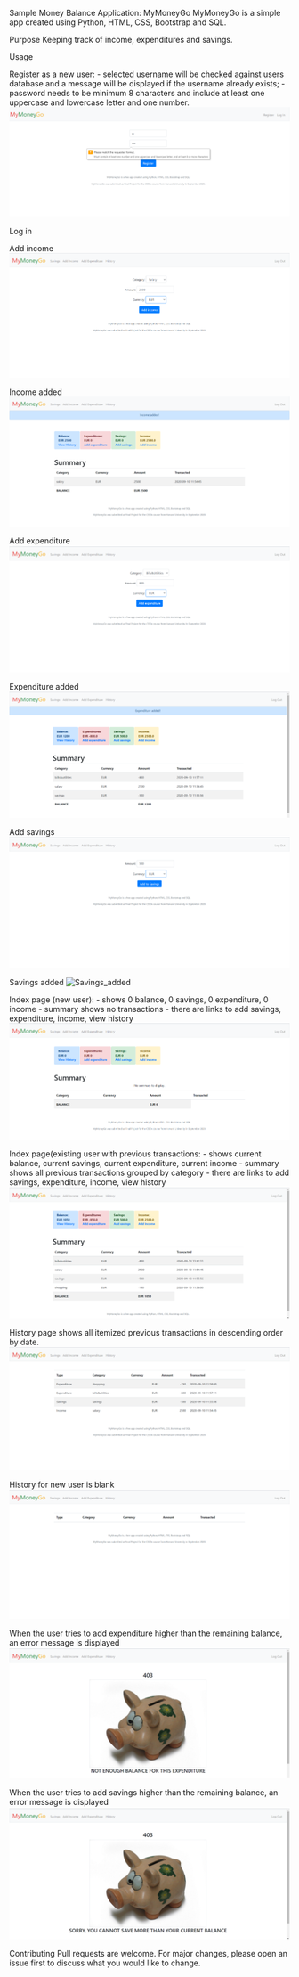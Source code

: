 Sample Money Balance Application: MyMoneyGo
MyMoneyGo is a simple app created using Python, HTML, CSS, Bootstrap and SQL.

Purpose
Keeping track of income, expenditures and savings.

Usage

Register as a new user:
    - selected username will be checked against users database and a message will be displayed if the username already exists;
    - password needs to be minimum 8 characters and include at least one uppercase and lowercase letter and one number.
![Register](/screenshots/Register.png?raw=true "Register")

Log in

Add income
![Add income](/screenshots/Add_income.png?raw=true "Add income")

Income added
![Income_added](/screenshots/Income_added.png?raw=true "Income_added")

Add expenditure
![Add expenditure](/screenshots/Add_expenditure.png?raw=true "Add expenditure")

Expenditure added
![Expenditure_added](/screenshots/Expenditure_added.png?raw=true "Expenditure_added")

Add savings
![Add savings](/screenshots/Add_savings.png?raw=true "Add savings")

Savings added
![Savings_added](/screenshots/Savings_added.png?raw=true "Savings_added")

Index page (new user):
    - shows 0 balance, 0 savings, 0 expenditure, 0 income
    - summary shows no transactions
    - there are links to add savings, expenditure, income, view history
![Index new user](/screenshots/Index_new_user.png?raw=true "Index new user")

Index page(existing user with previous transactions:
    - shows current balance, current savings, current expenditure, current income
    - summary shows all previous transactions grouped by category
    - there are links to add savings, expenditure, income, view history
![Index](/screenshots/Index.png?raw=true "Index")

History page shows all itemized previous transactions in descending order by date.
![History](/screenshots/History.png?raw=true "History")

History for new user is blank
![History new user](/screenshots/History_new_user.png?raw=true "History new user")

When the user tries to add expenditure higher than the remaining balance, an error message is displayed
![Expenditure over balance](/screenshots/Expenditure_over_balance.png?raw=true "Expenditure_over_balance")

When the user tries to add savings higher than the remaining balance, an error message is displayed
![Savings over balance](https://github.com/Denisa2020/MyMoneyGo/blob/master/screenshots/Savings_over_balance.png)

Contributing
Pull requests are welcome. For major changes, please open an issue first to discuss what you would like to change.

